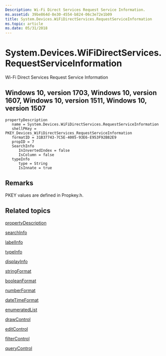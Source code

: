 ```yaml
---
Description: Wi-Fi Direct Services Request Service Information.
ms.assetid: 39be864d-8e30-4554-b824-06c3e72e1b09
title: System.Devices.WiFiDirectServices.RequestServiceInformation
ms.topic: article
ms.date: 05/31/2018
---
```


# System.Devices.WiFiDirectServices.RequestServiceInformation

Wi-Fi Direct Services Request Service Information

## Windows 10, version 1703, Windows 10, version 1607, Windows 10, version 1511, Windows 10, version 1507

```
propertyDescription
   name = System.Devices.WiFiDirectServices.RequestServiceInformation
   shellPKey = PKEY_Devices_WiFiDirectServices_RequestServiceInformation
   formatID = 31B37743-7C5E-4005-93E6-E953F92B82E9
   propID = 7
   SearchInfo
      InInvertedIndex = false
      IsColumn = false
   typeInfo
      type = String
      IsInnate = true
```

## Remarks

PKEY values are defined in Propkey.h.

## Related topics

<dl> <dt>

[propertyDescription](./propdesc-schema-propertydescription.md)
</dt> <dt>

[searchInfo](./propdesc-schema-searchinfo.md)
</dt> <dt>

[labelInfo](./propdesc-schema-labelinfo.md)
</dt> <dt>

[typeInfo](./propdesc-schema-typeinfo.md)
</dt> <dt>

[displayInfo](./propdesc-schema-displayinfo.md)
</dt> <dt>

[stringFormat](./propdesc-schema-stringformat.md)
</dt> <dt>

[booleanFormat](./propdesc-schema-booleanformat.md)
</dt> <dt>

[numberFormat](./propdesc-schema-numberformat.md)
</dt> <dt>

[dateTimeFormat](./propdesc-schema-datetimeformat.md)
</dt> <dt>

[enumeratedList](./propdesc-schema-enumeratedlist.md)
</dt> <dt>

[drawControl](./propdesc-schema-drawcontrol.md)
</dt> <dt>

[editControl](./propdesc-schema-editcontrol.md)
</dt> <dt>

[filterControl](./propdesc-schema-filtercontrol.md)
</dt> <dt>

[queryControl](./propdesc-schema-querycontrol.md)
</dt> </dl>

 

 